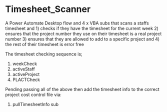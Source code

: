 # Timesheet_Scanner
A Power Automate Desktop flow and 4 x VBA subs that scans a staffs timesheet and 1) checks if they have the timesheet for the current week 2) ensures that the project number they use on their timesheet is a real project number 3) ensures that they are allowed to add to a specific project and 4) the rest of their timesheet is error free


The timesheet checking sequence is;
1) weekCheck
2) activeStaff
3) activeProject
4) PLACTCheck

Pending passing all of the above then add the timesheet info to the correct project cost control file via:
1) pullTimesheetInfo sub
